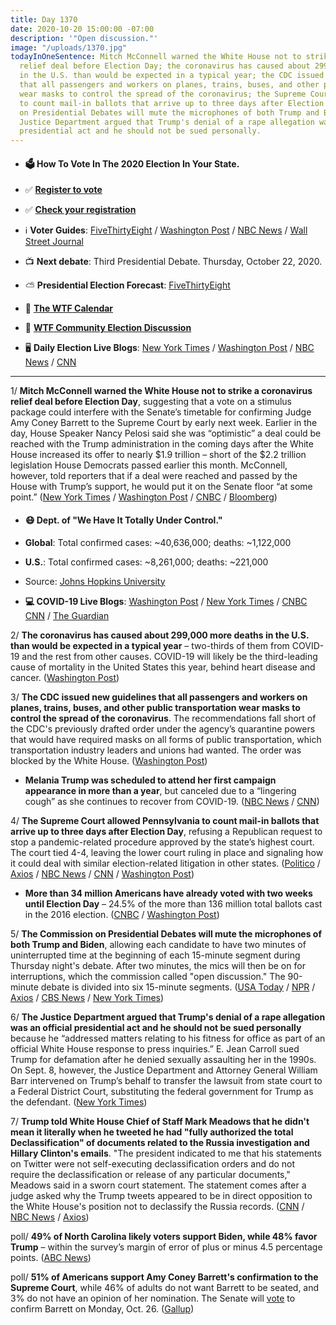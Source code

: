 ```yaml
---
title: Day 1370
date: 2020-10-20 15:00:00 -07:00
description: '"Open discussion."'
image: "/uploads/1370.jpg"
todayInOneSentence: Mitch McConnell warned the White House not to strike a coronavirus
  relief deal before Election Day; the coronavirus has caused about 299,000 more deaths
  in the U.S. than would be expected in a typical year; the CDC issued new guidelines
  that all passengers and workers on planes, trains, buses, and other public transportation
  wear masks to control the spread of the coronavirus; the Supreme Court allowed Pennsylvania
  to count mail-in ballots that arrive up to three days after Election Day; the Commission
  on Presidential Debates will mute the microphones of both Trump and Biden; and the
  Justice Department argued that Trump's denial of a rape allegation was an official
  presidential act and he should not be sued personally.
---
```


* #### 🗳 How To Vote In The 2020 Election In Your State.

* ✅ **[Register to vote](https://www.vote.org/register-to-vote/)**

* ✅ **[Check your registration](https://www.vote.org/am-i-registered-to-vote/)**

* ℹ️ **Voter Guides**: [FiveThirtyEight](https://projects.fivethirtyeight.com/how-to-vote-2020/) / [Washington Post](https://www.washingtonpost.com/elections/2020/how-to-vote/) / [NBC News](https://www.nbcnews.com/specials/plan-your-vote-state-by-state-guide-voting-by-mail-early-in-person-voting-election/index.html?cid=bc_npd_nn_ms_np-1_200816) / [Wall Street Journal](https://www.wsj.com/articles/how-to-vote-by-mail-in-every-state-11597840923)

* 📺 **Next debate**: Third Presidential Debate. Thursday, October 22, 2020.

* ⛅️ **Presidential Election Forecast**: [FiveThirtyEight](https://projects.fivethirtyeight.com/2020-election-forecast/)

* 📆 **[The WTF Calendar](https://talk.whatthefuckjusthappenedtoday.com/t/the-wtf-event-calendar/5888)**

* 💬 **[WTF Community Election Discussion](https://talk.whatthefuckjusthappenedtoday.com/t/2020-general-election-trump-vs-biden/5758)**

* 🖥 **Daily Election Live Blogs**: [New York Times](https://www.nytimes.com/live/2020/10/20/us/trump-biden-election?action=click&module=Top%20Stories&pgtype=Homepage) / [Washington Post](https://www.washingtonpost.com/elections/2020/10/20/trump-biden-live-updates/) / [NBC News](https://www.nbcnews.com/politics/2020-election/live-blog/election-live-updates-trump-biden-presidential-campaigns-final-push-n1243927/) / [CNN](https://www.cnn.com/politics/live-news/us-election-news-10-20-2020/index.html)

---

1/ **Mitch McConnell warned the White House not to strike a coronavirus relief deal before Election Day**, suggesting that a vote on a stimulus package could interfere with the Senate’s timetable for confirming Judge Amy Coney Barrett to the Supreme Court by early next week. Earlier in the day, House Speaker Nancy Pelosi said she was “optimistic” a deal could be reached with the Trump administration in the coming days after the White House increased its offer to nearly $1.9 trillion – short of the $2.2 trillion legislation House Democrats passed earlier this month. McConnell, however, told reporters that if a deal were reached and passed by the House with Trump’s support, he would put it on the Senate floor “at some point.” ([New York Times](https://www.nytimes.com/2020/10/20/business/pelosi-mnuchin-stimulus.html) / [Washington Post](https://www.washingtonpost.com/us-policy/2020/10/20/trump-economic-stimulus-pelosi/) / [CNBC](https://www.cnbc.com/2020/10/20/coronavirus-stimulus-update-pelosi-says-relief-deal-with-mnuchin-getting-closer.html) / [Bloomberg](https://www.bloomberg.com/news/articles/2020-10-20/pelosi-says-stimulus-bill-being-written-still-issues-unresolved?srnd=premium&sref=MIBMEEoj))

* #### 😷 Dept. of "We Have It Totally Under Control."

* **Global**: Total confirmed cases: \~40,636,000; deaths: \~1,122,000

* **U.S.**: Total confirmed cases: \~8,261,000; deaths: \~221,000

* Source: [Johns Hopkins University](https://coronavirus.jhu.edu/map.html)

* **💻 COVID-19 Live Blogs**:  [Washington Post](https://www.washingtonpost.com/nation/2020/10/20/coronavirus-covid-live-updates-us/) / [New York Times](https://www.nytimes.com/live/2020/10/20/world/covid-19-coronavirus-updates?action=click&module=Top%20Stories&pgtype=Homepage) / [CNBC](https://www.cnbc.com/2020/10/20/coronavirus-live-updates.html) [CNN](https://www.cnn.com/world/live-news/coronavirus-pandemic-10-20-20-intl/index.html) / [The Guardian](https://www.theguardian.com/us-news/live/2020/oct/20/donald-trump-joe-biden-us-elections-debate-coronavirus-covid-19-fauci-live-updates)

2/ **The coronavirus has caused about 299,000 more deaths in the U.S. than would be expected in a typical year** – two-thirds of them from COVID-19 and the rest from other causes. COVID-19 will likely be the third-leading cause of mortality in the United States this year, behind heart disease and cancer. ([Washington Post](https://www.washingtonpost.com/health/coronavirus-excess-deaths/2020/10/20/1e1d77c6-12e1-11eb-ba42-ec6a580836ed_story.html))

3/ **The CDC issued new guidelines that all passengers and workers on planes, trains, buses, and other public transportation wear masks to control the spread of the coronavirus**. The recommendations fall short of the CDC's previously drafted order under the agency’s quarantine powers that would have required masks on all forms of public transportation, which transportation industry leaders and unions had wanted. The order was blocked by the White House. ([Washington Post](https://www.washingtonpost.com/health/2020/10/19/cdc-mask-plane-train-bus/))

* **Melania Trump was scheduled to attend her first campaign appearance in more than a year**, but canceled due to a “lingering cough” as she continues to recover from COVID-19. ([NBC News](https://www.nbcnews.com/politics/2020-election/first-lady-melania-trump-returning-campaign-trail-after-lengthy-absence-n1243890) / [CNN](https://www.cnn.com/2020/10/20/politics/melania-trump-campaign-rally/index.html))

4/ **The Supreme Court allowed Pennsylvania to count mail-in ballots that arrive up to three days after Election Day**, refusing a Republican request to stop a pandemic-related procedure approved by the state’s highest court. The court tied 4-4, leaving the lower court ruling in place and signaling how it could deal with similar election-related litigation in other states. ([Politico](https://www.politico.com/news/2020/10/19/supreme-court-declines-to-block-pennsylvania-mail-in-ballot-extension-430244) / [Axios](https://www.axios.com/supreme-court-pennsylvania-mail-in-voting-cd322239-57bb-4bae-aabe-a4116e5bf6d5.html) / [NBC News](https://www.nbcnews.com/politics/2020-election/supreme-court-allows-3-day-extension-pennsylvania-ballot-counting-n1243949) / [CNN](https://www.cnn.com/2020/10/19/politics/pennsylvania-mail-in-voting-supreme-court/index.html) / [Washington Post](https://www.washingtonpost.com/politics/courts_law/supreme-court-pennsylvania-ballots/2020/10/19/4fd106a6-08a6-11eb-a166-dc429b380d10_story.html))

* **More than 34 million Americans have already voted with two weeks until Election Day** – 24.5% of the more than 136 million total ballots cast in the 2016 election. ([CNBC](https://www.cnbc.com/2020/10/20/early-voting-more-than-34-million-americans-have-cast-ballots.html) / [Washington Post](https://www.washingtonpost.com/graphics/2020/elections/early-voting-numbers-so-far/))

5/ **The Commission on Presidential Debates will mute the microphones of both Trump and Biden**, allowing each candidate to have two minutes of uninterrupted time at the beginning of each 15-minute segment during Thursday night's debate. After two minutes, the mics will then be on for interruptions, which the commission called "open discussion." The 90-minute debate is divided into six 15-minute segments. ([USA Today](https://www.usatoday.com/story/news/politics/elections/2020/10/19/presidential-debates-mics-cut-off-under-new-rules-commission/3713658001/) / [NPR](https://www.npr.org/2020/10/19/925605044/candidates-will-have-some-uninterrupted-time-in-final-presidential-debate) / [Axios](https://www.axios.com/mics-muted-presidential-debate-parts-23fabf47-11e4-45e0-8163-f255b04dc738.html) / [CBS News](https://www.cbsnews.com/news/debate-commission-adopts-new-rules-mute-microphones-candidates/) / [New York Times](https://www.nytimes.com/2020/10/19/us/politics/trump-biden-muted-debate.html))

6/ **The Justice Department argued that Trump's denial of a rape allegation was an official presidential act and he should not be sued personally** because he “addressed matters relating to his fitness for office as part of an official White House response to press inquiries.” E. Jean Carroll sued Trump for defamation after he denied sexually assaulting her in the 1990s. On Sept. 8, however, the Justice Department and Attorney General William Barr intervened on Trump’s behalf to transfer the lawsuit from state court to a Federal District Court, substituting the federal government for Trump as the defendant. ([New York Times](https://www.nytimes.com/2020/10/19/nyregion/jean-carroll-trump-rape-lawsuit.html))

7/ **Trump told White House Chief of Staff Mark Meadows that he didn't mean it literally when he tweeted he had "fully authorized the total Declassification" of documents related to the Russia investigation and Hillary Clinton's emails**. "The president indicated to me that his statements on Twitter were not self-executing declassification orders and do not require the declassification or release of any particular documents," Meadows said in a sworn court statement. The statement comes after a judge asked why the Trump tweets appeared to be in direct opposition to the White House's position not to declassify the Russia records. ([CNN](https://www.cnn.com/2020/10/20/politics/meadows-trump-twitter/index.html) / [NBC News](https://www.nbcnews.com/politics/white-house/trump-s-tweet-total-declassification-russia-docs-not-order-white-n1244022) / [Axios](https://www.axios.com/mark-meadows-trump-tweets-russia-25ac5379-c19a-4978-bdd7-ab9577fe800e.html))

poll/ **49% of North Carolina likely voters support Biden, while 48% favor Trump** – within the survey’s margin of error of plus or minus 4.5 percentage points. ([ABC News](https://abcnews.go.com/Politics/coronavirus-concerns-factor-tied-north-carolina-poll/story?id=73670800))

poll/ **51% of Americans support Amy Coney Barrett's confirmation to the Supreme Court**, while 46% of adults do not want Barrett to be seated, and 3% do not have an opinion of her nomination. The Senate will [vote](https://www.axios.com/amy-coney-barrett-confirmation-date-e49e29e8-b52f-4d41-b9f6-a4f305086997.html) to confirm Barrett on Monday, Oct. 26. ([Gallup](https://news.gallup.com/poll/322232/amy-coney-barrett-seated-supreme-court.aspx))
